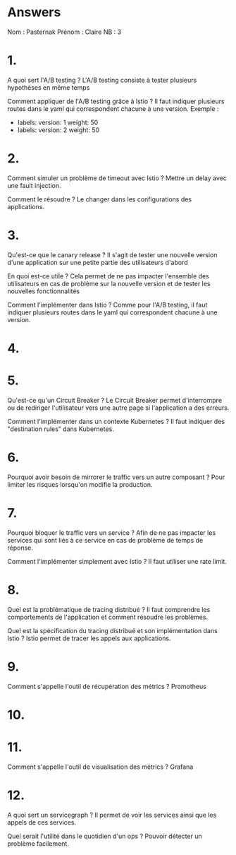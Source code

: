 # Answers

Nom : Pasternak
Prénom : Claire
NB : 3

# 1.
A quoi sert l'A/B testing ? L'A/B testing consiste à tester plusieurs hypothèses en même temps

Comment appliquer de l'A/B testing grâce à Istio ? Il faut indiquer plusieurs routes dans le yaml qui correspondent chacune à une version. 
Exemple : 
  - labels:
      version: 1
      weight: 50
  - labels:
      version: 2
      weight: 50

# 2.
Comment simuler un problème de timeout avec Istio ? Mettre un delay avec une fault injection.

Comment le résoudre ? Le changer dans les configurations des applications.

# 3.
Qu'est-ce que le canary release ? Il s'agit de tester une nouvelle version d'une application sur une petite partie des utilisateurs d'abord

En quoi est-ce utile ? Cela permet de ne pas impacter l'ensemble des utilisateurs en cas de problème sur la nouvelle version et de tester les nouvelles fonctionnalités

Comment l'implémenter dans Istio ? Comme pour l'A/B testing, il faut indiquer plusieurs routes dans le yaml qui correspondent chacune à une version. 

# 4.

# 5.
Qu'est-ce qu'un Circuit Breaker ? Le Circuit Breaker permet d'interrompre ou de rediriger l'utilisateur vers une autre page si l'application a des erreurs.

Comment l'implémenter dans un contexte Kubernetes ? Il faut indiquer des "destination rules" dans Kubernetes.

# 6.
Pourquoi avoir besoin de mirrorer le traffic vers un autre composant ? Pour limiter les risques lorsqu'on modifie la production.

# 7.
Pourquoi bloquer le traffic vers un service ? Afin de ne pas impacter les services qui sont liés à ce service en cas de problème de temps de réponse.

Comment l'implémenter simplement avec Istio ? Il faut utiliser une rate limit.

# 8.
Quel est la problématique de tracing distribué ? Il faut comprendre les comportements de l'application et comment résoudre les problèmes.

Quel est la spécification du tracing distribué et son implémentation dans Istio ? Istio permet de tracer les appels aux applications.

# 9.
Comment s'appelle l'outil de récupération des métrics ? Promotheus

# 10.

# 11.
Comment s'appelle l'outil de visualisation des métrics ? Grafana

# 12.
A quoi sert un servicegraph ? Il permet de voir les services ainsi que les appels de ces services.

Quel serait l'utilité dans le quotidien d'un ops ? Pouvoir détecter un problème facilement.
